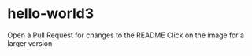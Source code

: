 # hello-world3
Open a Pull Request for changes to the README
Click on the image for a larger version
